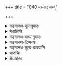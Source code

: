+++
title = "040 यस्माद् अण्व्"

+++

<details><summary>गङ्गानथ-मूलानुवादः</summary>

The twice-born person, from whom not the slightest danger arises to living beings, suffers no danger from any source, when he has become freed from his body.—(40).
</details>

<details><summary>मेधातिथिः</summary>

एष एवार्थः पुनर् उक्तः । **देहाद् विमुक्तस्य** वार्तमानिकं शरीरं यस्य पततीत्य् अर्थः ॥ ६.४० ॥
</details>

<details><summary>गङ्गानथ-भाष्यानुवादः</summary>

The same idea is repeated again.

‘*When he has become freed from his body*’—*i.e*., when his present body falls off. (40)
</details>

<details><summary>गङ्गानथ-टिप्पन्यः</summary>

This verse is quoted in *Yatidharmasaṅgraha* (p. 20), according to which this also refers to the knowledge of the Brahman with properties, as no
*fear* is possible for one who knows the Absolute Brahman.
</details>

<details><summary>गङ्गानथ-तुल्य-वाक्यानि</summary>

**(verses 6.39-40)  
**

See Comparative notes for [Verse 6.39].
</details>

<details><summary>भारुचिः</summary>

अग्रे दृश्यताम्।
</details>

<details><summary>Bühler</summary>

040	For that twice-born man, by whom not the smallest danger even is caused to created beings, there will be no danger from any (quarter), after he is freed from his body.
</details>

